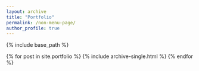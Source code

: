 ```yaml
---
layout: archive
title: "Portfolio"
permalink: /non-menu-page/
author_profile: true
---
```


{% include base_path %}


{% for post in site.portfolio %}
  {% include archive-single.html %}
{% endfor %}

